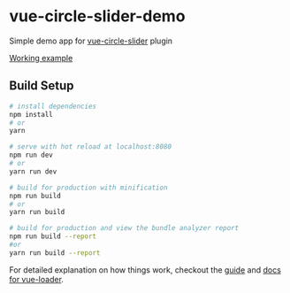 # vue-circle-slider-demo

Simple demo app for [vue-circle-slider](https://github.com/devstark-com/vue-circle-slider) plugin

[Working example](https://devstark-com.github.io/vue-circle-slider-demo/)

## Build Setup

``` bash
# install dependencies
npm install
# or
yarn

# serve with hot reload at localhost:8080
npm run dev
# or
yarn run dev

# build for production with minification
npm run build
# or
yarn run build

# build for production and view the bundle analyzer report
npm run build --report
#or
yarn run build --report
```

For detailed explanation on how things work, checkout the [guide](http://vuejs-templates.github.io/webpack/) and [docs for vue-loader](http://vuejs.github.io/vue-loader).
